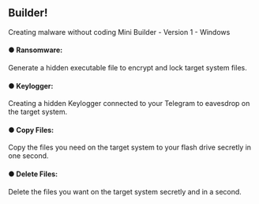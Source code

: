 <h2>Builder!</h2>
Creating malware without coding
Mini Builder - Version 1 - Windows


<h4>● Ransomware:</h4>
Generate a hidden executable file to encrypt and lock target system files.

<h4>● Keylogger:</h4>
Creating a hidden Keylogger connected to your Telegram to eavesdrop on the target system.

<h4>● Copy Files:</h4>
Copy the files you need on the target system to your flash drive secretly in one second.

<h4>● Delete Files:</h4>
Delete the files you want on the target system secretly and in a second.
